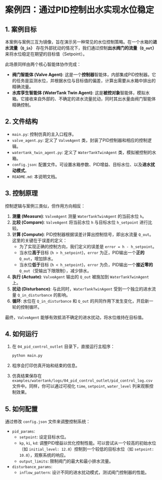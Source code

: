 # 案例四：通过PID控制出水实现水位稳定

## 1. 案例目标

本案例与案例三互为镜像，旨在演示另一种常见的水位控制策略。在一个水箱的**进水流量（`Q_in`）** 存在外部扰动的情况下，我们通过控制**出水阀门的流量（`Q_out`）** 来将水位稳定在期望的目标值（Setpoint）。

此场景同样由两个核心智能体协作完成：
- **阀门智能体 (Valve Agent)**: 这是一个**控制器**智能体，内部集成PID控制器。它的任务是监测水位，并根据水位与目标值的偏差，计算出需要从水箱中排出的精确流量。
- **水库孪生智能体 (WaterTank Twin Agent)**: 这是**被控对象**智能体，模拟水箱。它接收来自外部的、不确定的进水流量扰动，同时其出水量由阀门智能体精确控制。

## 2. 文件结构

- `main.py`: 控制仿真的主入口程序。
- `valve_agent.py`: 定义了 `ValveAgent` 类，封装了PID控制器和相应的控制逻辑。
- `watertank_twin_agent.py`: 定义了 `WaterTankTwinAgent` 类，模拟被控制的水箱。
- `config.json`: 配置文件。可设置水箱参数、PID增益、目标水位、以及**进水扰动模式**。
- `README.md`: 本说明文档。

## 3. 控制原理

控制逻辑与案例三类似，但作用方向相反：

1.  **测量 (Measure)**: `ValveAgent` 测量 `WaterTankTwinAgent` 的当前水位 `h`。
2.  **比较 (Compare)**: `ValveAgent` 将当前水位 `h` 与目标水位 `h_setpoint` 进行比较。
3.  **计算 (Compute)**: PID控制器根据误差计算出控制信号，即出水流量 `Q_out`。这里的关键在于误差的定义：
    -   为了实现正确的控制方向，我们定义的误差是 `error = h - h_setpoint`。
    -   当水位**高于**目标 (`h > h_setpoint`)，`error` 为正，PID输出一个**正的** `Q_out`，增加排水。
    -   当水位**低于**目标 (`h < h_setpoint`)，`error` 为负，PID输出一个**接近零的** `Q_out`（受输出下限限制），减少排水。
4.  **执行 (Actuate)**: `ValveAgent` 输出的 `Q_out` 被施加到 `WaterTankTwinAgent`上。
5.  **扰动 (Disturbance)**: 与此同时，`WaterTankTwinAgent` 受到一个独立的进水流量 `Q_in_disturbance` 的影响。
6.  **循环**: 水位在 `Q_in_disturbance` 和 `Q_out` 的共同作用下发生变化，开启新一轮的控制循环。

最终，`ValveAgent` 能够有效抵消不确定的进水扰动，将水位维持在目标值。

## 4. 如何运行

1.  在 `04_pid_control_outlet` 目录下，直接运行主程序：

    ```bash
    python main.py
    ```

2.  程序会打印仿真开始和结束的信息。
3.  仿真结果保存在 `examples/watertank/logs/04_pid_control_outlet/pid_control_log.csv` 文件中。同样，你可以通过可视化 `time`, `setpoint`, `water_level` 列来观察控制效果。

## 5. 如何配置

通过修改 `config.json` 文件来调整控制系统：

- `pid_params`:
  - `setpoint`: 设定目标水位。
  - `kp`, `ki`, `kd`: 调整PID增益以优化控制性能。可以尝试从一个较高的初始水位（如 `initial_level: 12.0`）控制到一个较低的目标水位（如 `setpoint: 10.0`），观察系统的响应。
  - `output_limits`: 限制阀门的最大和最小排水流量。
- `disturbance_params`:
  - `inflow_pattern`: 设计不同的进水扰动模式，测试阀门控制器的性能。
